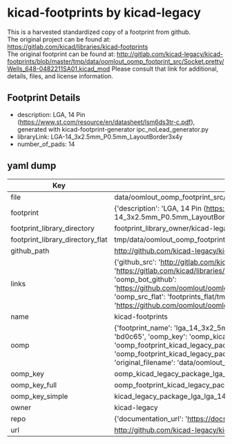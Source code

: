 # kicad-footprints by kicad-legacy  
This is a harvested standardized copy of a footprint from github.  
The original project can be found at:  
https://gitlab.com/kicad/libraries/kicad-footprints  
The original footprint can be found at:
http://gitlab.com/kicad-legacy/kicad-footprints/blob/master/tmp/data/oomlout_oomp_footprint_src/Socket.pretty/Wells_648-0482211SA01.kicad_mod
Please consult that link for additional, details, files, and license information.  
## Footprint Details
* description: LGA, 14 Pin (https://www.st.com/resource/en/datasheet/lsm6ds3tr-c.pdf), generated with kicad-footprint-generator ipc_noLead_generator.py  
* libraryLink: LGA-14_3x2.5mm_P0.5mm_LayoutBorder3x4y  
* number_of_pads: 14  
## yaml dump  
| Key | Value |  
| --- | --- |  
| file | data/oomlout_oomp_footprint_src/kicad-footprints/Package_LGA.pretty/LGA-14_3x2.5mm_P0.5mm_LayoutBorder3x4y.kicad_mod |  
| footprint | {'description': 'LGA, 14 Pin (https://www.st.com/resource/en/datasheet/lsm6ds3tr-c.pdf), generated with kicad-footprint-generator ipc_noLead_generator.py', 'libraryLink': 'LGA-14_3x2.5mm_P0.5mm_LayoutBorder3x4y', 'number_of_pads': 14} |  
| footprint_library_directory | footprint_library_owner/kicad-legacy_kicad-footprints |  
| footprint_library_directory_flat | tmp/data/oomlout_oomp_footprint_src/footprints_flat/kicad_legacy_package_lga_lga_14_3x2_5mm_p0_5mm_layoutborder3x4y/working |  
| github_path | http://github.com/kicad-legacy/kicad-footprints/blob/master/tmp/data/oomlout_oomp_footprint_src/Package_LGA.pretty/LGA-14_3x2.5mm_P0.5mm_LayoutBorder3x4y.kicad_mod |  
| links | {'github_src': 'http://gitlab.com/kicad-legacy/kicad-footprints/blob/master/tmp/data/oomlout_oomp_footprint_src/Socket.pretty/Wells_648-0482211SA01.kicad_mod', 'github_src_repo': 'https://gitlab.com/kicad/libraries/kicad-footprints', 'oomp_bot': 'tmp/data/oomlout_oomp_footprint_src/footprints/kicad_legacy_package_lga_lga_14_3x2_5mm_p0_5mm_layoutborder3x4y/working', 'oomp_bot_github': 'https://github.com/oomlout/oomlout_oomp_footprint_bot/tree/main/tmp/data/oomlout_oomp_footprint_src/footprints/kicad_legacy_package_lga_lga_14_3x2_5mm_p0_5mm_layoutborder3x4y/working', 'oomp_src_flat': 'footprints_flat/tmp/data/oomlout_oomp_footprint_src/footprints_flat/kicad_legacy_package_lga_lga_14_3x2_5mm_p0_5mm_layoutborder3x4y/working', 'oomp_src_flat_github': 'https://github.com/oomlout/oomlout_oomp_footprint_src/tree/main/tmp/data/oomlout_oomp_footprint_src/footprints_flat/kicad_legacy_package_lga_lga_14_3x2_5mm_p0_5mm_layoutborder3x4y/working'} |  
| name | kicad-footprints |  
| oomp | {'footprint_name': 'lga_14_3x2_5mm_p0_5mm_layoutborder3x4y', 'library_name': 'package_lga', 'md5': 'bd0c659c32e73bef1b1019efb6c7791b', 'md5_10': 'bd0c659c32', 'md5_5': 'bd0c6', 'md5_6': 'bd0c65', 'oomp_key': 'oomp_kicad_legacy_package_lga_lga_14_3x2_5mm_p0_5mm_layoutborder3x4y', 'oomp_key_extra': 'oomp_footprint_kicad_legacy_package_lga_lga_14_3x2_5mm_p0_5mm_layoutborder3x4y', 'oomp_key_full': 'oomp_footprint_kicad_legacy_package_lga_lga_14_3x2_5mm_p0_5mm_layoutborder3x4y_bd0c65', 'oomp_key_simple': 'kicad_legacy_package_lga_lga_14_3x2_5mm_p0_5mm_layoutborder3x4y', 'original_filename': 'data/oomlout_oomp_footprint_src/kicad-footprints/Package_LGA.pretty/LGA-14_3x2.5mm_P0.5mm_LayoutBorder3x4y.kicad_mod', 'owner_name': 'kicad_legacy'} |  
| oomp_key | oomp_kicad_legacy_package_lga_lga_14_3x2_5mm_p0_5mm_layoutborder3x4y |  
| oomp_key_full | oomp_footprint_kicad_legacy_package_lga_lga_14_3x2_5mm_p0_5mm_layoutborder3x4y |  
| oomp_key_simple | kicad_legacy_package_lga_lga_14_3x2_5mm_p0_5mm_layoutborder3x4y |  
| owner | kicad-legacy |  
| repo | {'documentation_url': 'https://docs.github.com/rest/repos/repos#get-a-repository', 'message': 'Not Found'} |  
| url | http://github.com/kicad-legacy/kicad-footprints |  

